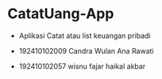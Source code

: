 # CatatUang-App
- Aplikasi Catat atau list keuangan pribadi

- 192410102009 Candra Wulan Ana Rawati
- 192410102057 wisnu fajar haikal akbar
